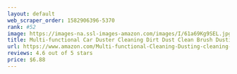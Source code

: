 ```yaml
---
layout: default 
﻿web_scraper_order: 1582906396-5370
rank: #52
image: https://images-na.ssl-images-amazon.com/images/I/61a69Kg9SEL.jpg
title: Multi-functional Car Duster Cleaning Dirt Dust Clean Brush Dusting Tool Mop Gray car cleaning…
url: https://www.amazon.com/Multi-functional-Cleaning-Dusting-cleaning-products/dp/B01ETL96X2/ref=zg_mw_automotive_52?_encoding=UTF8&psc=1&refRID=71P7PJZXCW0B4SNTTKSK
reviews: 4.6 out of 5 stars
price: $6.88 
---
```

